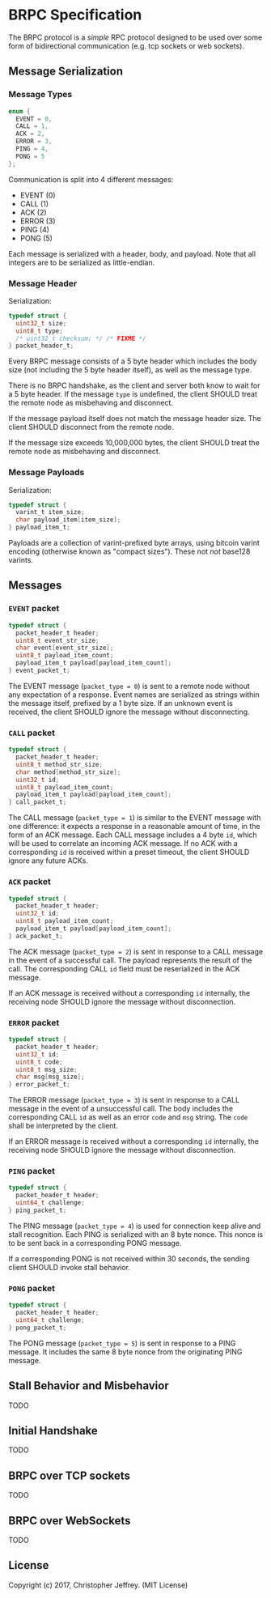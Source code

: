 # BRPC Specification

The BRPC protocol is a _simple_ RPC protocol designed to be used over some form
of bidirectional communication (e.g. tcp sockets or web sockets).

## Message Serialization

### Message Types

``` c
enum {
  EVENT = 0,
  CALL = 1,
  ACK = 2,
  ERROR = 3,
  PING = 4,
  PONG = 5
};
```

Communication is split into 4 different messages:

- EVENT (0)
- CALL (1)
- ACK (2)
- ERROR (3)
- PING (4)
- PONG (5)

Each message is serialized with a header, body, and payload. Note that all
integers are to be serialized as little-endian.

### Message Header

Serialization:

``` c
typedef struct {
  uint32_t size;
  uint8_t type;
  /* uint32_t checksum; */ /* FIXME */
} packet_header_t;
```

Every BRPC message consists of a 5 byte header which includes the body size
(not including the 5 byte header itself), as well as the message type.

There is no BRPC handshake, as the client and server both know to wait for a 5
byte header. If the message `type` is undefined, the client SHOULD treat the
remote node as misbehaving and disconnect.

If the message payload itself does not match the message header size. The
client SHOULD disconnect from the remote node.

If the message size exceeds 10,000,000 bytes, the client SHOULD treat the
remote node as misbehaving and disconnect.

### Message Payloads

Serialization:

``` c
typedef struct {
  varint_t item_size;
  char payload_item[item_size];
} payload_item_t;
```

Payloads are a collection of varint-prefixed byte arrays, using bitcoin varint
encoding (otherwise known as "compact sizes"). These not _not_ base128 varints.

## Messages

### `EVENT` packet

``` c
typedef struct {
  packet_header_t header;
  uint8_t event_str_size;
  char event[event_str_size];
  uint8_t payload_item_count;
  payload_item_t payload[payload_item_count];
} event_packet_t;
```

The EVENT message (`packet_type = 0`) is sent to a remote node without any
expectation of a response. Event names are serialized as strings within the
message itself, prefixed by a 1 byte size. If an unknown event is received, the
client SHOULD ignore the message without disconnecting.

### `CALL` packet

``` c
typedef struct {
  packet_header_t header;
  uint8_t method_str_size;
  char method[method_str_size];
  uint32_t id;
  uint8_t payload_item_count;
  payload_item_t payload[payload_item_count];
} call_packet_t;
```

The CALL message (`packet_type = 1`) is similar to the EVENT message with one
difference: it expects a response in a reasonable amount of time, in the form
of an ACK message. Each CALL message includes a 4 byte `id`, which will be used
to correlate an incoming ACK message. If no ACK with a corresponding `id` is
received within a preset timeout, the client SHOULD ignore any future ACKs.

### `ACK` packet

``` c
typedef struct {
  packet_header_t header;
  uint32_t id;
  uint8_t payload_item_count;
  payload_item_t payload[payload_item_count];
} ack_packet_t;
```

The ACK message (`packet_type = 2`) is sent in response to a CALL message in
the event of a successful call. The payload represents the result of the call.
The corresponding CALL `id` field must be reserialized in the ACK message.

If an ACK message is received without a corresponding `id` internally, the
receiving node SHOULD ignore the message without disconnection.

### `ERROR` packet

``` c
typedef struct {
  packet_header_t header;
  uint32_t id;
  uint8_t code;
  uint8_t msg_size;
  char msg[msg_size];
} error_packet_t;
```

The ERROR message (`packet_type = 3`) is sent in response to a CALL message in
the event of a unsuccessful call. The body includes the corresponding CALL `id`
as well as an error `code` and `msg` string. The `code` shall be interpreted by
the client.

If an ERROR message is received without a corresponding `id` internally, the
receiving node SHOULD ignore the message without disconnection.

### `PING` packet

``` c
typedef struct {
  packet_header_t header;
  uint64_t challenge;
} ping_packet_t;
```

The PING message (`packet_type = 4`) is used for connection keep alive and
stall recognition. Each PING is serialized with an 8 byte nonce. This nonce is
to be sent back in a corresponding PONG message.

If a corresponding PONG is not received within 30 seconds, the sending client
SHOULD invoke stall behavior.

### `PONG` packet

``` c
typedef struct {
  packet_header_t header;
  uint64_t challenge;
} pong_packet_t;
```

The PONG message (`packet_type = 5`) is sent in response to a PING message. It
includes the same 8 byte nonce from the originating PING message.

## Stall Behavior and Misbehavior

TODO

## Initial Handshake

TODO

## BRPC over TCP sockets

TODO

## BRPC over WebSockets

TODO

## License

Copyright (c) 2017, Christopher Jeffrey. (MIT License)
